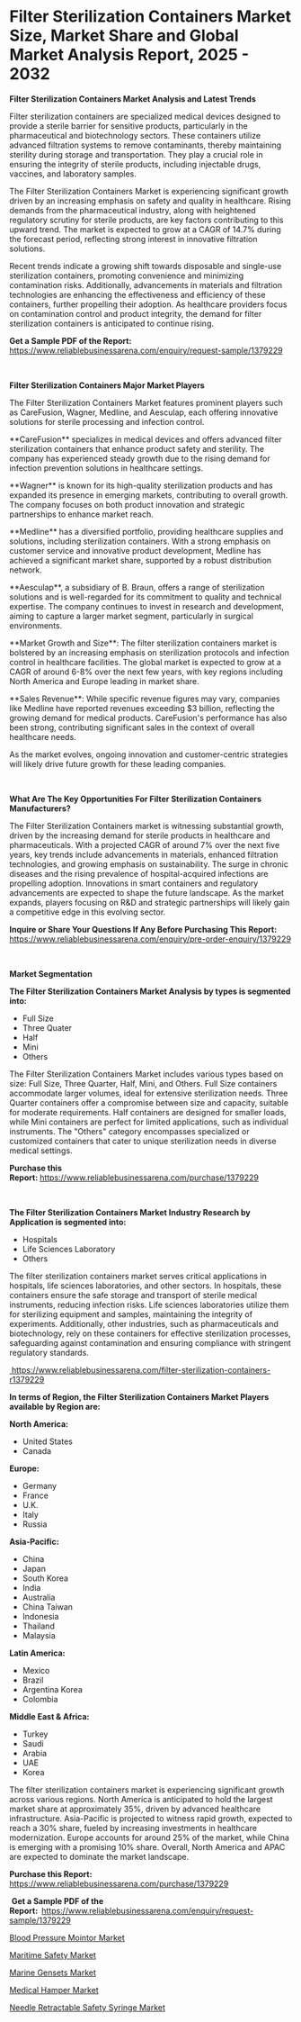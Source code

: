 <p><h1>Filter Sterilization Containers Market Size, Market Share and Global Market Analysis Report, 2025 - 2032</h1></p><p><strong>Filter Sterilization Containers Market Analysis and Latest Trends</strong></p>
<p><p>Filter sterilization containers are specialized medical devices designed to provide a sterile barrier for sensitive products, particularly in the pharmaceutical and biotechnology sectors. These containers utilize advanced filtration systems to remove contaminants, thereby maintaining sterility during storage and transportation. They play a crucial role in ensuring the integrity of sterile products, including injectable drugs, vaccines, and laboratory samples.</p><p>The Filter Sterilization Containers Market is experiencing significant growth driven by an increasing emphasis on safety and quality in healthcare. Rising demands from the pharmaceutical industry, along with heightened regulatory scrutiny for sterile products, are key factors contributing to this upward trend. The market is expected to grow at a CAGR of 14.7% during the forecast period, reflecting strong interest in innovative filtration solutions. </p><p>Recent trends indicate a growing shift towards disposable and single-use sterilization containers, promoting convenience and minimizing contamination risks. Additionally, advancements in materials and filtration technologies are enhancing the effectiveness and efficiency of these containers, further propelling their adoption. As healthcare providers focus on contamination control and product integrity, the demand for filter sterilization containers is anticipated to continue rising.</p></p>
<p><strong>Get a Sample PDF of the Report:&nbsp;</strong> <a href="https://www.reliablebusinessarena.com/enquiry/request-sample/1379229?utm_campaign=2195&utm_medium=2&utm_source=Github&utm_content=ia&utm_term=11042025&utm_id=filter-sterilization-containers">https://www.reliablebusinessarena.com/enquiry/request-sample/1379229</a></p>
<p>&nbsp;</p>
<p><strong>Filter Sterilization Containers Major Market Players</strong></p>
<p><p>The Filter Sterilization Containers Market features prominent players such as CareFusion, Wagner, Medline, and Aesculap, each offering innovative solutions for sterile processing and infection control. </p><p>**CareFusion** specializes in medical devices and offers advanced filter sterilization containers that enhance product safety and sterility. The company has experienced steady growth due to the rising demand for infection prevention solutions in healthcare settings.</p><p>**Wagner** is known for its high-quality sterilization products and has expanded its presence in emerging markets, contributing to overall growth. The company focuses on both product innovation and strategic partnerships to enhance market reach.</p><p>**Medline** has a diversified portfolio, providing healthcare supplies and solutions, including sterilization containers. With a strong emphasis on customer service and innovative product development, Medline has achieved a significant market share, supported by a robust distribution network.</p><p>**Aesculap**, a subsidiary of B. Braun, offers a range of sterilization solutions and is well-regarded for its commitment to quality and technical expertise. The company continues to invest in research and development, aiming to capture a larger market segment, particularly in surgical environments.</p><p>**Market Growth and Size**: The filter sterilization containers market is bolstered by an increasing emphasis on sterilization protocols and infection control in healthcare facilities. The global market is expected to grow at a CAGR of around 6-8% over the next few years, with key regions including North America and Europe leading in market share.</p><p>**Sales Revenue**: While specific revenue figures may vary, companies like Medline have reported revenues exceeding $3 billion, reflecting the growing demand for medical products. CareFusion's performance has also been strong, contributing significant sales in the context of overall healthcare needs.</p><p>As the market evolves, ongoing innovation and customer-centric strategies will likely drive future growth for these leading companies.</p></p>
<p>&nbsp;</p>
<p><strong>What Are The Key Opportunities For Filter Sterilization Containers Manufacturers?</strong></p>
<p><p>The Filter Sterilization Containers market is witnessing substantial growth, driven by the increasing demand for sterile products in healthcare and pharmaceuticals. With a projected CAGR of around 7% over the next five years, key trends include advancements in materials, enhanced filtration technologies, and growing emphasis on sustainability. The surge in chronic diseases and the rising prevalence of hospital-acquired infections are propelling adoption. Innovations in smart containers and regulatory advancements are expected to shape the future landscape. As the market expands, players focusing on R&D and strategic partnerships will likely gain a competitive edge in this evolving sector.</p></p>
<p><strong>Inquire or Share Your Questions If Any Before Purchasing This Report:</strong> <a href="https://www.reliablebusinessarena.com/enquiry/pre-order-enquiry/1379229?utm_campaign=2195&utm_medium=2&utm_source=Github&utm_content=ia&utm_term=11042025&utm_id=filter-sterilization-containers">https://www.reliablebusinessarena.com/enquiry/pre-order-enquiry/1379229</a></p>
<p>&nbsp;</p>
<p><strong>Market Segmentation</strong></p>
<p><strong>The Filter Sterilization Containers Market Analysis by types is segmented into:</strong></p>
<p><ul><li>Full Size</li><li>Three Quater</li><li>Half</li><li>Mini</li><li>Others</li></ul></p>
<p><p>The Filter Sterilization Containers Market includes various types based on size: Full Size, Three Quarter, Half, Mini, and Others. Full Size containers accommodate larger volumes, ideal for extensive sterilization needs. Three Quarter containers offer a compromise between size and capacity, suitable for moderate requirements. Half containers are designed for smaller loads, while Mini containers are perfect for limited applications, such as individual instruments. The "Others" category encompasses specialized or customized containers that cater to unique sterilization needs in diverse medical settings.</p></p>
<p><strong>Purchase this Report:&nbsp;</strong><a href="https://www.reliablebusinessarena.com/purchase/1379229?utm_campaign=2195&utm_medium=2&utm_source=Github&utm_content=ia&utm_term=11042025&utm_id=filter-sterilization-containers">https://www.reliablebusinessarena.com/purchase/1379229</a></p>
<p>&nbsp;</p>
<p><strong>The Filter Sterilization Containers Market Industry Research by Application is segmented into:</strong></p>
<p><ul><li>Hospitals</li><li>Life Sciences Laboratory</li><li>Others</li></ul></p>
<p><p>The filter sterilization containers market serves critical applications in hospitals, life sciences laboratories, and other sectors. In hospitals, these containers ensure the safe storage and transport of sterile medical instruments, reducing infection risks. Life sciences laboratories utilize them for sterilizing equipment and samples, maintaining the integrity of experiments. Additionally, other industries, such as pharmaceuticals and biotechnology, rely on these containers for effective sterilization processes, safeguarding against contamination and ensuring compliance with stringent regulatory standards.</p></p>
<p><a href="https://www.reliablebusinessarena.com/filter-sterilization-containers-r1379229?utm_campaign=2195&utm_medium=2&utm_source=Github&utm_content=ia&utm_term=11042025&utm_id=filter-sterilization-containers">&nbsp;https://www.reliablebusinessarena.com/filter-sterilization-containers-r1379229</a></p>
<p><strong>In terms of Region, the Filter Sterilization Containers Market Players available by Region are:</strong></p>
<p>
    <p> <strong> North America: </strong>
        <ul>
            <li>United States</li>
            <li>Canada</li>
        </ul>
        </p> 
    <p> <strong> Europe: </strong>
        <ul>
            <li>Germany</li>
            <li>France</li>
            <li>U.K.</li>
            <li>Italy</li>
            <li>Russia</li>
        </ul>
        </p> 
    <p> <strong> Asia-Pacific: </strong>
        <ul>
            <li>China</li>
            <li>Japan</li>
            <li>South Korea</li>
            <li>India</li>
            <li>Australia</li>
            <li>China Taiwan</li>
            <li>Indonesia</li>
            <li>Thailand</li>
            <li>Malaysia</li>
        </ul>
        </p> 
    <p> <strong> Latin America: </strong>
        <ul>
            <li>Mexico</li>
            <li>Brazil</li>
            <li>Argentina Korea</li>
            <li>Colombia</li>
        </ul>
        </p> 
    <p> <strong> Middle East & Africa: </strong>
        <ul>
            <li>Turkey</li>
            <li>Saudi</li>
            <li>Arabia</li>
            <li>UAE</li>
            <li>Korea</li>
        </ul>
    </p>
    </p>
<p><p>The filter sterilization containers market is experiencing significant growth across various regions. North America is anticipated to hold the largest market share at approximately 35%, driven by advanced healthcare infrastructure. Asia-Pacific is projected to witness rapid growth, expected to reach a 30% share, fueled by increasing investments in healthcare modernization. Europe accounts for around 25% of the market, while China is emerging with a promising 10% share. Overall, North America and APAC are expected to dominate the market landscape.</p></p>
<p><strong>Purchase this Report: </strong><a href="https://www.reliablebusinessarena.com/purchase/1379229?utm_campaign=2195&utm_medium=2&utm_source=Github&utm_content=ia&utm_term=11042025&utm_id=filter-sterilization-containers">https://www.reliablebusinessarena.com/purchase/1379229</a></p>
<p>&nbsp;<strong>Get a Sample PDF of the Report:&nbsp;&nbsp;</strong><a href="https://www.reliablebusinessarena.com/enquiry/request-sample/1379229?utm_campaign=2195&utm_medium=2&utm_source=Github&utm_content=ia&utm_term=11042025&utm_id=filter-sterilization-containers">https://www.reliablebusinessarena.com/enquiry/request-sample/1379229</a></p>
<p><strong></strong></p>
<p><p><a href="https://www.linkedin.com/pulse/blood-pressure-mointor-market-size-growth-industry-analysis-jhdre?utm_campaign=2195&utm_medium=2&utm_source=Github&utm_content=ia&utm_term=11042025&utm_id=filter-sterilization-containers">Blood Pressure Mointor Market</a></p><p><a href="https://github.com/aloyoarmahvr/Market-Research-Report-List-1/blob/main/maritime-safety-market.md?utm_campaign=2195&utm_medium=2&utm_source=Github&utm_content=ia&utm_term=11042025&utm_id=filter-sterilization-containers">Maritime Safety Market</a></p><p><a href="https://github.com/balbajagatr1/Market-Research-Report-List-1/blob/main/marine-gensets-market.md?utm_campaign=2195&utm_medium=2&utm_source=Github&utm_content=ia&utm_term=11042025&utm_id=filter-sterilization-containers">Marine Gensets Market</a></p><p><a href="https://www.linkedin.com/pulse/medical-hamper-market-sizeshare-recent-development-sales-pricesforecasted-yc2ve?utm_campaign=2195&utm_medium=2&utm_source=Github&utm_content=ia&utm_term=11042025&utm_id=filter-sterilization-containers">Medical Hamper Market</a></p><p><a href="https://www.linkedin.com/pulse/revenue-insights-needle-retractable-safety-syringe-market-d3uce?utm_campaign=2195&utm_medium=2&utm_source=Github&utm_content=ia&utm_term=11042025&utm_id=filter-sterilization-containers">Needle Retractable Safety Syringe Market</a></p></p>